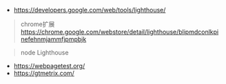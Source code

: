  - https://developers.google.com/web/tools/lighthouse/
  > chrome扩展 https://chrome.google.com/webstore/detail/lighthouse/blipmdconlkpinefehnmjammfjpmpbjk
  
  > node Lighthouse 
 - https://webpagetest.org/
 - https://gtmetrix.com/


